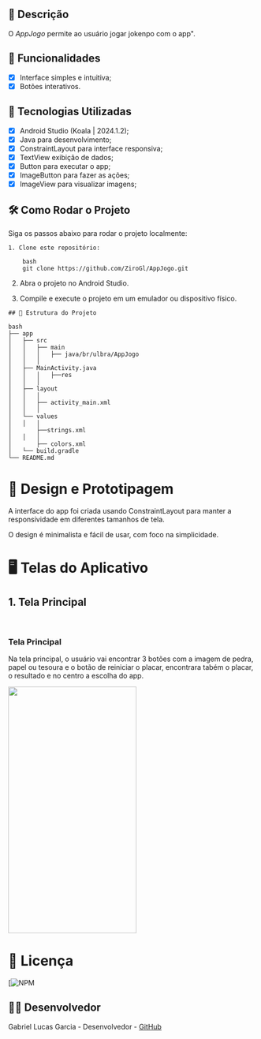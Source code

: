 ## 📱 Descrição

O *AppJogo* permite ao usuário jogar jokenpo com o app". 

## 🔧 Funcionalidades

- [x] Interface simples e intuitiva;
- [x] Botões interativos.

## 🚀 Tecnologias Utilizadas

- [x] Android Studio (Koala | 2024.1.2);
- [x] Java para desenvolvimento;
- [x] ConstraintLayout para interface responsiva;
- [x] TextView exibição de dados;
- [x] Button para executar o app;
- [x] ImageButton para fazer as ações;
- [x] ImageView para visualizar imagens;

## 🛠️ Como Rodar o Projeto

Siga os passos abaixo para rodar o projeto localmente:

```
1. Clone este repositório:

    bash
    git clone https://github.com/ZiroGl/AppJogo.git
```
    

2. Abra o projeto no Android Studio.

3. Compile e execute o projeto em um emulador ou dispositivo físico.

```
## 📂 Estrutura do Projeto

bash
├── app
│   ├── src
│   │   ├── main
│   │   │   ├── java/br/ulbra/AppJogo
│   │   │  
│   ├── MainActivity.java         
│   │   │   ├──res
│   │   │  
│   ├── layout
│   │   │  
│   │   ├── activity_main.xml      
│   │   │  
│   └── values
│   │   │  
│       ├──strings.xml                        
│   │   │  
│       ├── colors.xml             
│   └── build.gradle               
└── README.md                      
```

# 🎨 Design e Prototipagem
 
A interface do app foi criada usando ConstraintLayout para manter a responsividade em diferentes tamanhos de tela.
 
O design é minimalista e fácil de usar, com foco na simplicidade.
 
# 🖥️ Telas do Aplicativo
 
## 1. Tela Principal
 <br> <h3> Tela Principal</h3>
Na tela principal, o usuário vai encontrar 3 botões com a imagem de pedra, papel ou tesoura e o botão de reiniciar o placar, encontrara tabém o placar, o resultado e no centro a escolha do app.


<img src="https://github.com/user-attachments/assets/0a219dfc-a081-4222-af04-03283c105c8a" width="260" height="500"/>


# 📄 Licença

[![NPM](https://github.com/ZiroGl/AppJogo/blob/main/LICENSE)  

## 👨‍💻 Desenvolvedor 

Gabriel Lucas Garcia - Desenvolvedor - [GitHub](https://github.com/ZiroGl)
